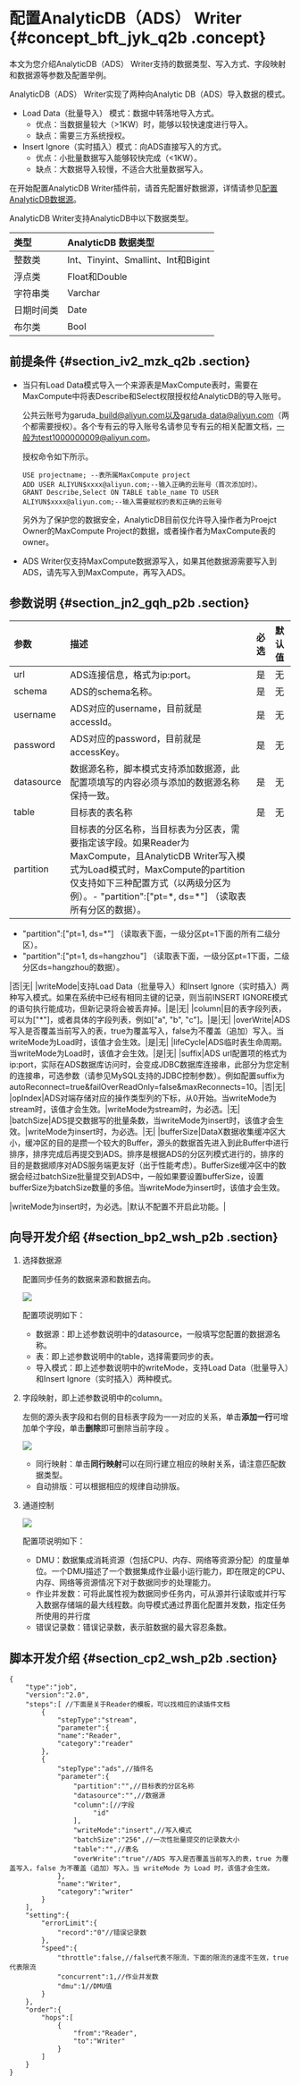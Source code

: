 # 配置AnalyticDB（ADS） Writer {#concept_bft_jyk_q2b .concept}

本文为您介绍AnalyticDB（ADS） Writer支持的数据类型、写入方式、字段映射和数据源等参数及配置举例。

AnalyticDB（ADS） Writer实现了两种向Analytic DB（ADS）导入数据的模式。

-   Load Data（批量导入） 模式：数据中转落地导入方式。
    -   优点：当数据量较大（\>1KW）时，能够以较快速度进行导入。
    -   缺点：需要三方系统授权。
-   Insert Ignore（实时插入）模式：向ADS直接写入的方式。
    -   优点：小批量数据写入能够较快完成（<1KW）。
    -   缺点：大数据导入较慢，不适合大批量数据写入。

在开始配置AnalyticDB Writer插件前，请首先配置好数据源，详情请参见[配置AnalyticDB数据源](intl.zh-CN/使用指南/数据集成/数据源配置/配置AnalyticDB数据源.md#)。

AnalyticDB Writer支持AnalyticDB中以下数据类型。

|类型|AnalyticDB 数据类型|
|:-|:--------------|
|整数类|Int、Tinyint、Smallint、Int和Bigint|
|浮点类|Float和Double|
|字符串类|Varchar|
|日期时间类|Date|
|布尔类|Bool|

## 前提条件 {#section_iv2_mzk_q2b .section}

-   当只有Load Data模式导入一个来源表是MaxCompute表时，需要在MaxCompute中将表Describe和Select权限授权给AnalyticDB的导入账号。

    公共云账号为garuda\_build@aliyun.com以及garuda\_data@aliyun.com（两个都需要授权）。各个专有云的导入账号名请参见专有云的相关配置文档，一般为test1000000009@aliyun.com。

    授权命令如下所示。

    ```
    USE projectname; --表所属MaxCompute project
    ADD USER ALIYUN$xxxx@aliyun.com;--输入正确的云账号（首次添加时）。
    GRANT Describe,Select ON TABLE table_name TO USER ALIYUN$xxxx@aliyun.com;--输入需要赋权的表和正确的云账号
    ```

    另外为了保护您的数据安全，AnalyticDB目前仅允许导入操作者为Proejct Owner的MaxCompute Project的数据，或者操作者为MaxCompute表的owner。

-   ADS Writer仅支持MaxCompute数据源写入，如果其他数据源需要写入到ADS，请先写入到MaxCompute，再写入ADS。

## 参数说明 {#section_jn2_gqh_p2b .section}

|参数|描述|必选|默认值|
|:-|:-|:-|:--|
|url|ADS连接信息，格式为ip:port。|是|无|
|schema|ADS的schema名称。|是|无|
|username|ADS对应的username，目前就是accessId。|是|无|
|password|ADS对应的password，目前就是accessKey。|是|无|
|datasource|数据源名称，脚本模式支持添加数据源，此配置项填写的内容必须与添加的数据源名称保持一致。|是|无|
|table|目标表的表名称|是|无|
|partition|目标表的分区名称，当目标表为分区表，需要指定该字段。如果Reader为MaxCompute，且AnalyticDB Writer写入模式为Load模式时，MaxCompute的partition仅支持如下三种配置方式（以两级分区为例）。-   "partition":\["pt=\*, ds=\*"\] （读取表所有分区的数据）。
-   "partition":\["pt=1, ds=\*"\] （读取表下面，一级分区pt=1下面的所有二级分区）。
-   "partition":\["pt=1, ds=hangzhou"\] （读取表下面，一级分区pt=1下面，二级分区ds=hangzhou的数据）。

|否|无|
|writeMode|支持Load Data（批量导入）和Insert Ignore（实时插入）两种写入模式。如果在系统中已经有相同主键的记录，则当前INSERT IGNORE模式的语句执行能成功，但新记录将会被丢弃掉。|是|无|
|column|目的表字段列表，可以为\["\*"\]，或者具体的字段列表，例如\["a", "b", "c"\]。|是|无|
|overWrite|ADS写入是否覆盖当前写入的表，true为覆盖写入，false为不覆盖（追加）写入。当writeMode为Load时，该值才会生效。|是|无|
|lifeCycle|ADS临时表生命周期。当writeMode为Load时，该值才会生效。|是|无|
|suffix|ADS url配置项的格式为ip:port，实际在ADS数据库访问时，会变成JDBC数据库连接串，此部分为您定制的连接串，可选参数（请参见MySQL支持的JDBC控制参数）。例如配置suffix为autoReconnect=true&failOverReadOnly=false&maxReconnects=10。|否|无|
|opIndex|ADS对端存储对应的操作类型列的下标，从0开始。当writeMode为stream时，该值才会生效。|writeMode为stream时，为必选。|无|
|batchSize|ADS提交数据写的批量条数，当writeMode为insert时，该值才会生效。|writeMode为insert时，为必选。|无|
|bufferSize|DataX数据收集缓冲区大小，缓冲区的目的是攒一个较大的Buffer，源头的数据首先进入到此Buffer中进行排序，排序完成后再提交到ADS。排序是根据ADS的分区列模式进行的，排序的目的是数据顺序对ADS服务端更友好（出于性能考虑）。BufferSize缓冲区中的数据会经过batchSize批量提交到ADS中，一般如果要设置bufferSize，设置bufferSize为batchSize数量的多倍。当writeMode为insert时，该值才会生效。

|writeMode为insert时，为必选。|默认不配置不开启此功能。|

## 向导开发介绍 {#section_bp2_wsh_p2b .section}

1.  选择数据源

    配置同步任务的数据来源和数据去向。

    ![](http://static-aliyun-doc.oss-cn-hangzhou.aliyuncs.com/assets/img/16239/15411393637998_zh-CN.png)

    配置项说明如下：

    -   数据源：即上述参数说明中的datasource，一般填写您配置的数据源名称。
    -   表：即上述参数说明中的table，选择需要同步的表。
    -   导入模式：即上述参数说明中的writeMode，支持Load Data（批量导入）和Insert Ignore（实时插入）两种模式。
2.  字段映射，即上述参数说明中的column。

    左侧的源头表字段和右侧的目标表字段为一一对应的关系，单击**添加一行**可增加单个字段，单击**删除**即可删除当前字段 。

    ![](http://static-aliyun-doc.oss-cn-hangzhou.aliyuncs.com/assets/img/16239/15411393638002_zh-CN.png)

    -   同行映射：单击**同行映射**可以在同行建立相应的映射关系，请注意匹配数据类型。
    -   自动排版：可以根据相应的规律自动排版。
3.  通道控制

    ![](http://static-aliyun-doc.oss-cn-hangzhou.aliyuncs.com/assets/img/16221/15411393637675_zh-CN.png)

    配置项说明如下：

    -   DMU：数据集成消耗资源（包括CPU、内存、网络等资源分配）的度量单位。一个DMU描述了一个数据集成作业最小运行能力，即在限定的CPU、内存、网络等资源情况下对于数据同步的处理能力。
    -   作业并发数：可将此属性视为数据同步任务内，可从源并行读取或并行写入数据存储端的最大线程数。向导模式通过界面化配置并发数，指定任务所使用的并行度
    -   错误记录数：错误记录数，表示脏数据的最大容忍条数。

## 脚本开发介绍 {#section_cp2_wsh_p2b .section}

```
{
    "type":"job",
    "version":"2.0",
    "steps":[ //下面是关于Reader的模板，可以找相应的读插件文档
        {
            "stepType":"stream",
            "parameter":{
            "name":"Reader",
            "category":"reader"
        },
        {
            "stepType":"ads",//插件名
            "parameter":{
                "partition":"",//目标表的分区名称
                "datasource":"",//数据源
                "column":[//字段
                     "id"
                ],
                "writeMode":"insert",//写入模式
                "batchSize":"256",//一次性批量提交的记录数大小
                "table":"",//表名
                "overWrite":"true"//ADS 写入是否覆盖当前写入的表，true 为覆盖写入，false 为不覆盖（追加）写入。当 writeMode 为 Load 时，该值才会生效。
            },
            "name":"Writer",
            "category":"writer"
        }
    ],
    "setting":{
        "errorLimit":{
            "record":"0"//错误记录数
        },
        "speed":{
            "throttle":false,//false代表不限流，下面的限流的速度不生效，true代表限流
            "concurrent":1,//作业并发数
            "dmu":1//DMU值
        }
    },
    "order":{
        "hops":[
            {
                "from":"Reader",
                "to":"Writer"
            }
        ]
    }
}
```

